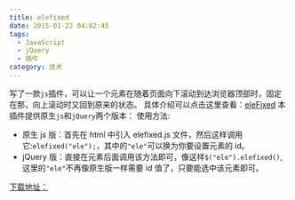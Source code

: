 ```yaml
---
title: elefixed
date: 2015-01-22 04:02:45
tags:
  - JavaScript
  - jQuery
  - 插件
category: 技术
---
```


写了一款`js`插件，可以让一个元素在随着页面向下滚动到达浏览器顶部时，固定在那，向上滚动时又回到原来的状态。
具体介绍可以点击这里查看：[eleFixed](http://kisnows.com/eleFixed/#)
本插件提供原生`js`和`jQuery`两个版本：
使用方法:

- 原生 js 版：首先在 html 中引入 elefixed.js 文件，然后这样调用它:`elefixed("ele");`，其中的`"ele"`可以换为你要设置元素的 id。
- jQuery 版：直接在元素后面调用该方法即可，像这样`$("ele").elefixed()`,这里的`"ele"`不再像原生版一样需要 id 值了，只要能选中该元素即可。

[下载地址：](https://github.com/kisnows/eleFixed)
